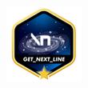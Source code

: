 <p align="center">
<img src="https://github.com/mcombeau/mcombeau/blob/main/42_badges/get_next_linem.png" alt="get_next_line 42 project badge"/>
</p>
